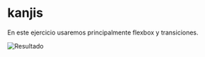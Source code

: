# kanjis
En este ejercicio usaremos principalmente flexbox y transiciones.

![Resultado](resultado.jpg)

